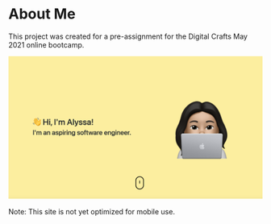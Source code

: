 # About Me

This project was created for a pre-assignment for the Digital Crafts May 2021 online bootcamp.

![screenshot](https://github.com/alyssadicarlo/about-me/blob/master/images/screenshot.png)

Note: This site is not yet optimized for mobile use.